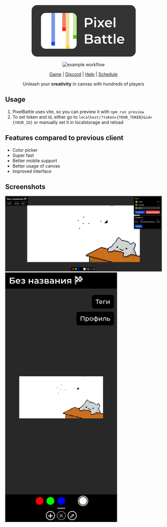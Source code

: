 <div align="center" >
<a href="http://pixelbattle.com">
<img 
    alt="refine logo" 
    src="./docs/images/logotype.png">
</a>

<br>

![example workflow](https://github.com/EliasDevis/pixelbattle-frontend/actions/workflows/main.yml/badge.svg)

<a href="http://pixelbattle.com">Game</a> |
<a href="https://discord.gg/XBPyGUv3DT">Discord</a> |
<a href="https://help.pixelbattle.fun/">Help</a> |
<a href="https://help.pixelbattle.fun/schedule">Schedule</a>


</div>
<div align="center">Unleash your <strong>creativity</strong>  in canvas with hundreds of players</div>

## Usage
1. PixelBattle uses vite, so you can preview it with `npm run preview`
2. To set token and id, either go to `localhost/?token={YOUR_TOKEN}&id={YOUR_ID}` or manually set it in localstorage and reload

## Features compared to previous client
* Color picker
* Super fast
* Better mobile support
* Better usage of canvas
* Improved interface 

## Screenshots
![desktop](./docs/images/screenshots/desktop.png)
![mobile](./docs/images/screenshots/mobile.png)